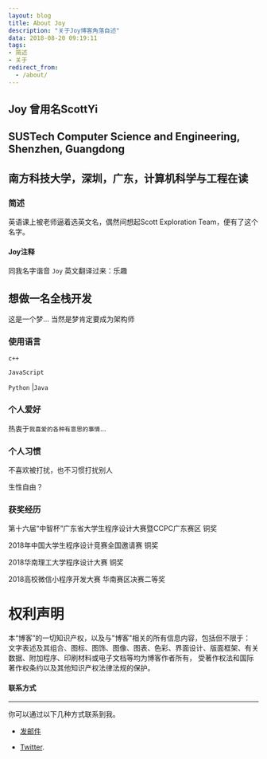 ```yaml
---
layout: blog
title: About Joy
description: "关于Joy博客角落自述"
data: 2018-08-20 09:19:11
tags: 
- 简述
- 关于
redirect_from:
  - /about/
---
```


##  Joy  曾用名ScottYi
##  SUSTech Computer Science and Engineering, Shenzhen, Guangdong
##  南方科技大学，深圳，广东，计算机科学与工程在读

### 简述
 
英语课上被老师逼着选英文名，偶然间想起Scott Exploration Team，便有了这个名字。
 
#### Joy注释
 
同我名字谐音 ``Joy`` 英文翻译过来：乐趣

## 想做一名全栈开发

这是一个梦... 当然是梦肯定要成为架构师

### 使用语言

 ``c++``
 
 ``JavaScript`` 
  
  ``Python`` |``Java``
  
### 个人爱好

 热衷于``我喜爱的各种有意思的事情``...

### 个人习惯
 
不喜欢被打扰，也不习惯打扰别人

生性自由？

### 获奖经历

第十六届“中智杯”广东省大学生程序设计大赛暨CCPC广东赛区      铜奖

2018年中国大学生程序设计竞赛全国邀请赛                     铜奖

2018华南理工大学程序设计大赛                              铜奖

2018高校微信小程序开发大赛                                华南赛区决赛二等奖
 
# 权利声明
 
本“博客”的一切知识产权，以及与"博客"相关的所有信息内容，包括但不限于： 文字表述及其组合、图标、图饰、图像、图表、色彩、界面设计、版面框架、有关数据、附加程序、印刷材料或电子文档等均为博客作者所有， 受著作权法和国际著作权条约以及其他知识产权法律法规的保护。

#### 联系方式
******

你可以通过以下几种方式联系到我。
 
* [发邮件](mailto:11612917@mail.sustc.edu.cn)
 
* [Twitter](https://twitter.com/YiZhao64252304).
